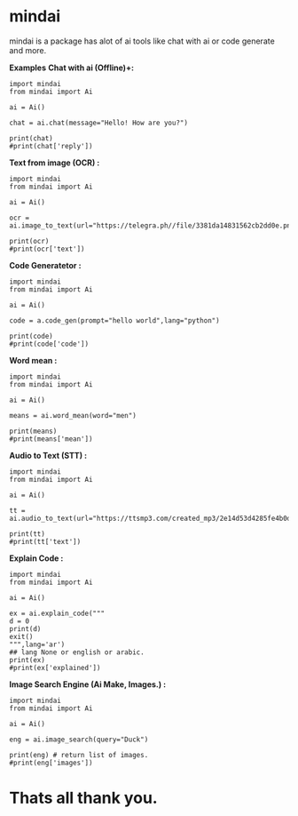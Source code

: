 # mindai
mindai is a package has alot of ai tools like chat with ai or code generate and more.


**Examples**
<b>Chat with ai (Offline)+:</b>
```
import mindai
from mindai import Ai

ai = Ai()

chat = ai.chat(message="Hello! How are you?")

print(chat)
#print(chat['reply'])
```

<b>Text from image (OCR) :</b>
```
import mindai
from mindai import Ai

ai = Ai()

ocr = ai.image_to_text(url="https://telegra.ph//file/3381da14831562cb2dd0e.png")

print(ocr)
#print(ocr['text'])
```

<b>Code Generatetor :</b>
```
import mindai
from mindai import Ai

ai = Ai()

code = a.code_gen(prompt="hello world",lang="python")

print(code)
#print(code['code'])
```


<b>Word mean :</b>
```
import mindai
from mindai import Ai

ai = Ai()

means = ai.word_mean(word="men")

print(means)
#print(means['mean'])
```

<b>Audio  to Text (STT) :</b>
```
import mindai
from mindai import Ai

ai = Ai()

tt = ai.audio_to_text(url="https://ttsmp3.com/created_mp3/2e14d53d4285fe4b0d43245902171fcf.mp3")

print(tt)
#print(tt['text'])
```
<b>Explain Code :</b>
```
import mindai
from mindai import Ai

ai = Ai()

ex = ai.explain_code("""
d = 0
print(d)
exit()
""",lang='ar')
## lang None or english or arabic.
print(ex)
#print(ex['explained'])
```

<b>Image Search Engine (Ai Make, Images.) :</b>
```
import mindai
from mindai import Ai

ai = Ai()

eng = ai.image_search(query="Duck")

print(eng) # return list of images.
#print(eng['images']) 
```

# Thats all thank you.
